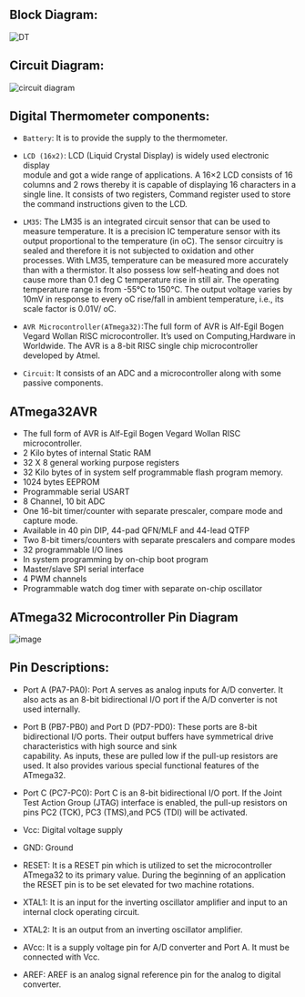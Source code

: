 ## Block Diagram:

![DT](https://user-images.githubusercontent.com/80105220/154845541-461e7bb9-b259-494d-904b-7dabd4cc8a1a.jpg)

## Circuit Diagram:

![circuit diagram](https://user-images.githubusercontent.com/80105220/157038293-a15eed39-2ecf-4c6f-b70d-75a587f6f0f5.jpg)

## Digital Thermometer components:
* `Battery`: It is to provide the supply to the thermometer.

* `LCD (16x2)`: LCD (Liquid Crystal Display) is widely used electronic display  
  module and got a wide range of applications. 
  A 16×2 LCD consists of 16 columns and 2 rows thereby it is capable of displaying 16 characters in a single line. 
  It consists of two registers, Command register used to store the command instructions given to the LCD.

* `LM35`: The LM35 is an integrated circuit sensor that can be used to measure temperature. 
  It is a precision IC temperature sensor with its output proportional to the temperature (in oC). 
  The sensor circuitry is sealed and therefore it is not subjected to oxidation and other processes.
  With  LM35,  temperature  can be  measured  more  accurately  than  with  a thermistor. 
  It  also  possess  low  self-heating  and  does  not  cause  more  than  0.1 deg C temperature rise in still air. 
  The operating temperature range is from -55°C to 150°C. 
  The output voltage varies by 10mV in response to every oC rise/fall in ambient temperature, i.e., its scale factor is 0.01V/ oC. 

* `AVR Microcontroller(ATmega32)`:The full form of AVR is Alf-Egil Bogen Vegard Wollan RISC 
  microcontroller. It’s used on Computing,Hardware in Worldwide. 
  The AVR is a 8-bit RISC single chip microcontroller developed by Atmel. 

* `Circuit`: It consists of an ADC and a microcontroller along with some passive 
  components.
  
## ATmega32AVR
*  The full form of AVR is Alf-Egil Bogen Vegard Wollan RISC microcontroller.   
*  2 Kilo bytes of internal Static RAM
*  32 X 8 general working purpose registers
*  32 Kilo bytes of in system self programmable flash program memory.
*  1024 bytes EEPROM
*  Programmable serial USART
*  8 Channel, 10 bit ADC
*  One 16-bit timer/counter with separate prescaler, compare mode and capture mode.
*  Available in 40 pin DIP, 44-pad QFN/MLF and 44-lead QTFP
*  Two 8-bit timers/counters with separate prescalers and compare modes
*  32 programmable I/O lines
*  In system programming by on-chip boot program
*  Master/slave SPI serial interface
*  4 PWM channels
*  Programmable watch dog timer with separate on-chip oscillator
## ATmega32 Microcontroller Pin Diagram
![image](https://user-images.githubusercontent.com/80105220/157039786-10214da8-bf9c-4d08-bc99-c578f22a20ba.png)

## Pin Descriptions:
* Port A (PA7-PA0): Port A serves as analog inputs for A/D converter. It also acts as an 8-bit bidirectional I/O port if the A/D converter is not used internally.

* Port B (PB7-PB0) and Port D (PD7-PD0): These ports are 8-bit bidirectional I/O ports. Their output buffers have symmetrical drive characteristics with high source and sink  
  capability.
  As inputs, these are pulled low if the pull-up resistors are used. It also provides various special functional features of the ATmega32.

* Port C (PC7-PC0): Port C is an 8-bit bidirectional I/O port. If the Joint Test Action Group (JTAG) interface is enabled, 
  the pull-up resistors on pins PC2 (TCK), PC3 (TMS),and PC5 (TDI) will be activated.
* Vcc: Digital voltage supply

* GND: Ground

* RESET: It is a RESET pin which is utilized to set the microcontroller ATmega32 to its primary value. During the beginning of an application the RESET pin is to be set elevated 
  for two machine rotations.

* XTAL1: It is an input for the inverting oscillator amplifier and input to an internal clock operating circuit.

* XTAL2: It is an output from an inverting oscillator amplifier.

* AVcc: It is a supply voltage pin for A/D converter and Port A. It must be connected with Vcc.

* AREF: AREF is an analog signal reference pin for the analog to digital converter.
